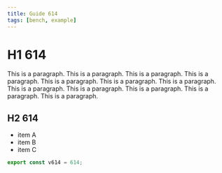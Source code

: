 ```yaml
---
title: Guide 614
tags: [bench, example]
---
```


# H1 614

This is a paragraph. This is a paragraph. This is a paragraph. This is a paragraph. This is a paragraph. This is a paragraph. This is a paragraph. This is a paragraph. This is a paragraph. This is a paragraph. This is a paragraph. This is a paragraph. 

## H2 614

- item A
- item B
- item C

```ts
export const v614 = 614;
```